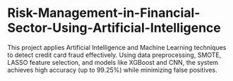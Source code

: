# Risk-Management-in-Financial-Sector-Using-Artificial-Intelligence
This project applies Artificial Intelligence and Machine Learning techniques to detect credit card fraud effectively. Using data preprocessing, SMOTE, LASSO feature selection, and models like XGBoost and CNN, the system achieves high accuracy (up to 99.25%) while minimizing false positives.
